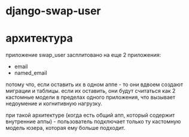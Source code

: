 # django-swap-user

# архитектура
приложение swap_user засплитовано на еще 2 приложения:
  - email
  - named_email
  
потому что, если оставить их в одном аппе - то они вдвоем создают миграции и таблицы.
если их оставить, они будут считаться как 2 кастомные модели в пределах одного приложения, что вызывает
недоумение и когнитивную нагрузку.

при такой архитектуре (когда есть общий апп, который содержит внутренние аппы) - пользователь
подключает только ту кастомную модель юзера, которая ему больше подходит.